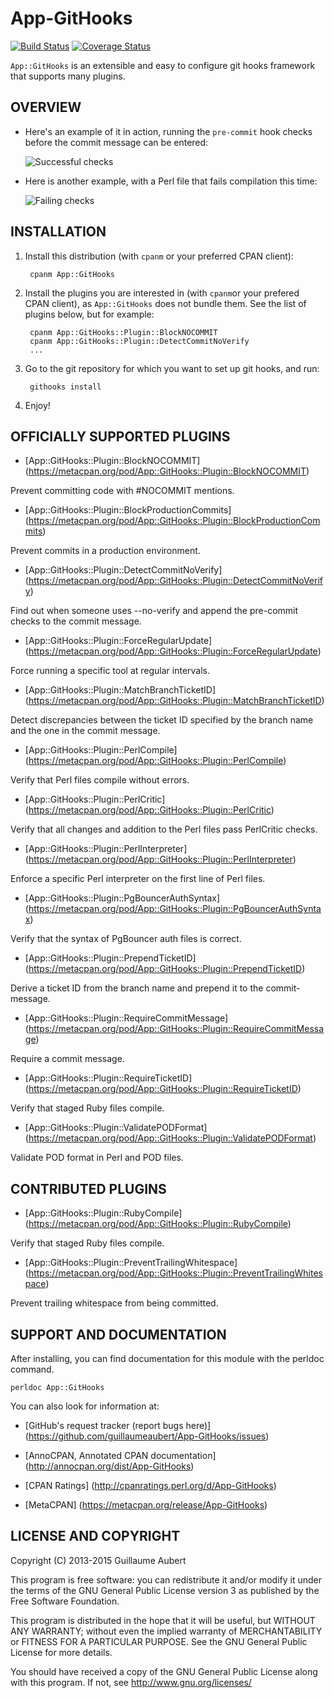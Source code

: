 App-GitHooks
============

[![Build Status](https://travis-ci.org/guillaumeaubert/App-GitHooks.png?branch=master)](https://travis-ci.org/guillaumeaubert/App-GitHooks)
[![Coverage Status](https://coveralls.io/repos/guillaumeaubert/App-GitHooks/badge.png?branch=master)](https://coveralls.io/r/guillaumeaubert/App-GitHooks?branch=master)

`App::GitHooks` is an extensible and easy to configure git hooks framework that
supports many plugins.


OVERVIEW
--------

 * Here's an example of it in action, running the `pre-commit` hook checks before
the commit message can be entered:

	![Successful checks](https://raw.github.com/guillaumeaubert/App-GitHooks/master/img/app-githooks-example-success.png)

 * Here is another example, with a Perl file that fails compilation this time:

	![Failing checks](https://raw.github.com/guillaumeaubert/App-GitHooks/master/img/app-githooks-example-failure.png)


INSTALLATION
------------

1. Install this distribution (with `cpanm` or your preferred CPAN client):

		cpanm App::GitHooks

2. Install the plugins you are interested in (with `cpanm`or your prefered CPAN
   client), as `App::GitHooks` does not bundle them. See the list of plugins
   below, but for example:

		cpanm App::GitHooks::Plugin::BlockNOCOMMIT
		cpanm App::GitHooks::Plugin::DetectCommitNoVerify
		...

3. Go to the git repository for which you want to set up git hooks, and run:

		githooks install

4. Enjoy!


OFFICIALLY SUPPORTED PLUGINS
----------------------------

 * [App::GitHooks::Plugin::BlockNOCOMMIT]
   (https://metacpan.org/pod/App::GitHooks::Plugin::BlockNOCOMMIT)

Prevent committing code with #NOCOMMIT mentions.

 * [App::GitHooks::Plugin::BlockProductionCommits]
   (https://metacpan.org/pod/App::GitHooks::Plugin::BlockProductionCommits)

Prevent commits in a production environment.

 * [App::GitHooks::Plugin::DetectCommitNoVerify]
   (https://metacpan.org/pod/App::GitHooks::Plugin::DetectCommitNoVerify)

Find out when someone uses --no-verify and append the pre-commit checks to the
commit message.

 * [App::GitHooks::Plugin::ForceRegularUpdate]
   (https://metacpan.org/pod/App::GitHooks::Plugin::ForceRegularUpdate)

Force running a specific tool at regular intervals.

 * [App::GitHooks::Plugin::MatchBranchTicketID]
   (https://metacpan.org/pod/App::GitHooks::Plugin::MatchBranchTicketID)

Detect discrepancies between the ticket ID specified by the branch name and the
one in the commit message.

 * [App::GitHooks::Plugin::PerlCompile]
   (https://metacpan.org/pod/App::GitHooks::Plugin::PerlCompile)

Verify that Perl files compile without errors.

 * [App::GitHooks::Plugin::PerlCritic]
   (https://metacpan.org/pod/App::GitHooks::Plugin::PerlCritic)

Verify that all changes and addition to the Perl files pass PerlCritic checks.

 * [App::GitHooks::Plugin::PerlInterpreter]
   (https://metacpan.org/pod/App::GitHooks::Plugin::PerlInterpreter)

Enforce a specific Perl interpreter on the first line of Perl files.

 * [App::GitHooks::Plugin::PgBouncerAuthSyntax]
   (https://metacpan.org/pod/App::GitHooks::Plugin::PgBouncerAuthSyntax)

Verify that the syntax of PgBouncer auth files is correct.

 * [App::GitHooks::Plugin::PrependTicketID]
   (https://metacpan.org/pod/App::GitHooks::Plugin::PrependTicketID)

Derive a ticket ID from the branch name and prepend it to the commit-message.

 * [App::GitHooks::Plugin::RequireCommitMessage]
   (https://metacpan.org/pod/App::GitHooks::Plugin::RequireCommitMessage)

Require a commit message.

 * [App::GitHooks::Plugin::RequireTicketID]
   (https://metacpan.org/pod/App::GitHooks::Plugin::RequireTicketID)

Verify that staged Ruby files compile.

 * [App::GitHooks::Plugin::ValidatePODFormat]
   (https://metacpan.org/pod/App::GitHooks::Plugin::ValidatePODFormat)

Validate POD format in Perl and POD files.


CONTRIBUTED PLUGINS
-------------------

 * [App::GitHooks::Plugin::RubyCompile]
   (https://metacpan.org/pod/App::GitHooks::Plugin::RubyCompile)

Verify that staged Ruby files compile.

 * [App::GitHooks::Plugin::PreventTrailingWhitespace]
   (https://metacpan.org/pod/App::GitHooks::Plugin::PreventTrailingWhitespace)

Prevent trailing whitespace from being committed.


SUPPORT AND DOCUMENTATION
-------------------------

After installing, you can find documentation for this module with the
perldoc command.

	perldoc App::GitHooks


You can also look for information at:

 * [GitHub's request tracker (report bugs here)]
   (https://github.com/guillaumeaubert/App-GitHooks/issues)

 * [AnnoCPAN, Annotated CPAN documentation]
   (http://annocpan.org/dist/App-GitHooks)

 * [CPAN Ratings]
   (http://cpanratings.perl.org/d/App-GitHooks)

 * [MetaCPAN]
   (https://metacpan.org/release/App-GitHooks)


LICENSE AND COPYRIGHT
---------------------

Copyright (C) 2013-2015 Guillaume Aubert

This program is free software: you can redistribute it and/or modify it under
the terms of the GNU General Public License version 3 as published by the Free
Software Foundation.

This program is distributed in the hope that it will be useful, but WITHOUT ANY
WARRANTY; without even the implied warranty of MERCHANTABILITY or FITNESS FOR A
PARTICULAR PURPOSE. See the GNU General Public License for more details.

You should have received a copy of the GNU General Public License along with
this program. If not, see http://www.gnu.org/licenses/

